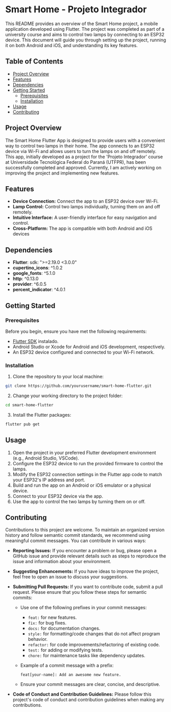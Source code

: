 # Smart Home - Projeto Integrador

This README provides an overview of the Smart Home project, a mobile application developed using Flutter. 
The project was completed as part of a university course and aims to control two lamps by connecting to an ESP32 device. 
This document will guide you through setting up the project, running it on both Android and iOS, and understanding its key features.

## Table of Contents
- [Project Overview](https://github.com/CamilaFernandesdev/smart_home_projeto_integrador/README.md#project-overview)
- [Features](https://github.com/CamilaFernandesdev/smart_home_projeto_integrador/README.md#Features)
- [Dependencies](https://github.com/CamilaFernandesdev/smart_home_projeto_integrador/README.md#dependencies)
- [Getting Started](https://github.com/CamilaFernandesdev/smart_home_projeto_integrador/README.md#getting-started)
  - [Prerequisites](https://github.com/CamilaFernandesdev/smart_home_projeto_integrador/README.md#prerequisites)
  - [Installation](https://github.com/CamilaFernandesdev/smart_home_projeto_integrador/README.md#installation)
- [Usage](https://github.com/CamilaFernandesdev/smart_home_projeto_integrador/README.md#usage)
- [Contributing](https://github.com/CamilaFernandesdev/smart_home_projeto_integrador/README.md#contributing)


## Project Overview
The Smart Home Flutter App is designed to provide users with a convenient way to control two lamps in their home. 
The app connects to an ESP32 device via Wi-Fi and allows users to turn the lamps on and off remotely.
This app, initially developed as a project for the 'Projeto Integrador' course at Universidade Tecnológica Federal do Paraná (UTFPR),
has been successfully completed and approved. Currently, I am actively working on improving the project and implementing new features. 

## Features
- **Device Connection:** Connect the app to an ESP32 device over Wi-Fi.
- **Lamp Control:** Control two lamps individually, turning them on and off remotely.
- **Intuitive Interface:** A user-friendly interface for easy navigation and control.
- **Cross-Platform:** The app is compatible with both Android and iOS devices

## Dependencies

- **Flutter**: sdk: ">=2.19.0 <3.0.0"
- **cupertino_icons**: ^1.0.2
- **google_fonts**: ^5.1.0
- **http**: ^0.13.0
- **provider**: ^6.0.5
- **percent_indicator**: ^4.0.1

## Getting Started

### Prerequisites
Before you begin, ensure you have met the following requirements:

- [Flutter SDK](https://flutter.dev/docs/get-started/install) instalado.
- Android Studio or Xcode for Android and iOS development, respectively.
- An ESP32 device configured and connected to your Wi-Fi network.

### Installation
1. Clone the repository to your local machine:
```bash
git clone https://github.com/yourusername/smart-home-flutter.git
```

2. Change your working directory to the project folder:
```bash
cd smart-home-flutter
```

3. Install the Flutter packages:
```bash
flutter pub get
```

## Usage
1. Open the project in your preferred Flutter development environment (e.g., Android Studio, VSCode).
2. Configure the ESP32 device to run the provided firmware to control the lamps.
3. Modify the ESP32 connection settings in the Flutter app code to match your ESP32's IP address and port.
4. Build and run the app on an Android or iOS emulator or a physical device.
5. Connect to your ESP32 device via the app.
6. Use the app to control the two lamps by turning them on or off.

## Contributing

Contributions to this project are welcome. To maintain an organized version history and follow semantic commit standards, we recommend using meaningful commit messages. You can contribute in various ways:

- **Reporting Issues:** If you encounter a problem or bug, please open a GitHub issue and provide relevant details such as steps to reproduce the issue and information about your environment.

- **Suggesting Enhancements:** If you have ideas to improve the project, feel free to open an issue to discuss your suggestions.

- **Submitting Pull Requests:** If you want to contribute code, submit a pull request. Please ensure that you follow these steps for semantic commits:

  - Use one of the following prefixes in your commit messages:
    - `feat:` for new features.
    - `fix:` for bug fixes.
    - `docs:` for documentation changes.
    - `style:` for formatting/code changes that do not affect program behavior.
    - `refactor:` for code improvements/refactoring of existing code.
    - `test:` for adding or modifying tests.
    - `chore:` for maintenance tasks like dependency updates.

  - Example of a commit message with a prefix:
    ```
    feat[your-name]: Add an awesome new feature.
    ```

  - Ensure your commit messages are clear, concise, and descriptive.

- **Code of Conduct and Contribution Guidelines:** Please follow this project's code of conduct and contribution guidelines when making any contributions.


